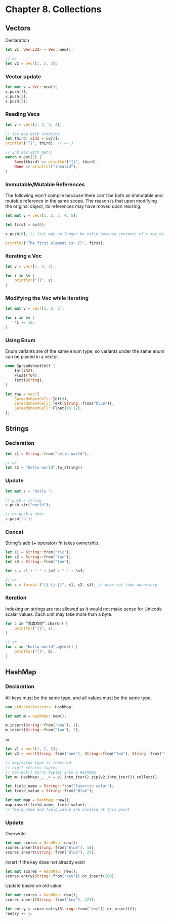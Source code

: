 # Chapter 8. Collections

## Vectors

Declaration
```rust
let v1: Vec<i32> = Vec::new();

// or
let v2 = vec![1, 2, 3];
```

### Vector update

```rust
let mut v = Vec::new();
v.push(1);
v.push(2);
v.push(3);
```

### Reading Vecs

```rust
let v = vec![1, 2, 3, 4];

// 1st way with indexing
let third: &i32 = &v[2];
println!("{}", third); // => 3

// 2nd way with get()
match v.get(2) {
    Some(third) => println!("{}", third),
    None => println!("invalid"),
}
```

### Immutable/Mutable References

The following won't compile because there can't be both an immutable and mutable reference in the same scope.
The reason is that upon modifying the original object, its references may have moved upon resizing.
```rust
let mut v = vec![1, 2, 3, 4, 5];

let first = &v[0];

v.push(6); // fist may no longer be valid because contents of v may be moved else where

println!("The first element is: {}", first);
```

### Iterating a Vec

```rust
let v = vec![1, 2, 3];

for i in &v {
    println!("{}", v);
}
```

### Modifying the Vec while iterating

```rust
let mut v = vec![1, 2, 3];

for i in &v {
    *i += 10;
}
```

### Using Enum

Enum variants are of the same enum type, so variants under the same enum can be placed in a vector.

```rust
enum SpreadsheetCell {
    Int(i32),
    Float(f64),
    Text(String),
}

let row = vec![
    SpreadsheetCell::Int(3),
    SpreadsheetCell::Text(String::from("blue")),
    SpreadsheetCell::Float(10.12),
];
```

## Strings

### Declaration
```rust
let s1 = String::from("hello world");

// or 
let s2 = "hello world".to_string()
```

### Update
```rust
let mut s = "hello ";

// push a string
s.push_str("world");

// or push a char
s.push('a');
```

### Concat

String's add (+ operator) fn takes ownership.

```rust
let s1 = String::from("tic");
let s2 = String::from("tac");
let s3 = String::from("toe");

let s = s1 + "-" + &s2 + "-" + &s3;

// or
let s = format!("{}-{}-{}", s1, s2, s3); // does not take ownership
```

### Iteration

Indexing on strings are not allowed as it would not make sense for Unicode scalar values. Each unit may take more than a byte.

```rust
for c in “我喜欢你”.chars() {
    println!("{}", c);
}

// or
for c in "hello world".bytes() {
    println!("{}", b);
}
```

## HashMap

### Declaration

All keys must be the same type, and all values must be the same type.
```rust
use std::collections::HashMap;

let mut m = HashMap::new();

m.insert(String::from("one"), 1);
m.insert(String::from("two"), 2);
```

or 

```rust
let v1 = vec![1, 2, 3];
let v2 = vec![String::from("one"), String::from("two"), String::from("three")];

// key/value type is inferred
// zip() returns tuples
// collect() turns tuples into a HashMap
let m: HashMap<_, _> = v1.into_iter().zip(v2.into_iter()).collect();
```

```rust
let field_name = String::from("Favorite color");
let field_value = String::from("Blue");

let mut map = HashMap::new();
map.insert(field_name, field_value);
// field_name and field_value are invalid at this point
```

### Update

Overwrite
```rust
let mut scores = HashMap::new();
scores.insert(String::from("Blue"), 10);
scores.insert(String::from("Blue"), 25);
```

Insert if the key does not already exist
```rust
let mut scores = HashMap::new();
scores.entry(String::from("key")).or_insert(100);
```

Update based on old value
```rust
let mut scores = HashMap::new();
scores.insert(String::from("key"), 123);

let entry = score.entry(String::from("key")).or_insert(0);
*entry += 1;
```